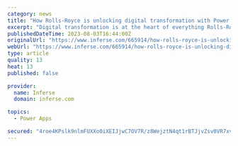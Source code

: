 ```yaml
---
category: news
title: "How Rolls-Royce is unlocking digital transformation with Power Apps – Microsoft"
excerpt: "Digital transformation is at the heart of everything Rolls-Royce does. The British aerospace and defence company has embraced scalable low-code apps to build"
publishedDateTime: 2023-08-03T16:44:00Z
originalUrl: "https://www.inferse.com/665914/how-rolls-royce-is-unlocking-digital-transformation-with-power-apps-microsoft/"
webUrl: "https://www.inferse.com/665914/how-rolls-royce-is-unlocking-digital-transformation-with-power-apps-microsoft/"
type: article
quality: 13
heat: 13
published: false

provider:
  name: Inferse
  domain: inferse.com

topics:
  - Power Apps

secured: "4roe4KPslk9nlmFUXXo0iXEIJjwC7OV7R/z8WejztN4qt1rBTJjvZsv0VR7xvHxHkEK5gc7kzeHxBk0r5MRDDl6eAdfz+10z0o0yXib/j59uHXvxX1WI+KbcGAhs/C1k6iw6ma5/3304LRga3t09AMaO012z7bYTcGRYDsJ0Wxu8qTMNYyYq6VQ4Dn36qLweq2Dl1UGlgbVuyobux4zBcQlXJJwPvXr4AZkPUiedLt6KNE4lA/ajJuwp/PpuyF6zfzeshbKma3p6wPVSxjAkOWq27rmxvKlK/sw+x1U4k/cWK629/+cODMcyi6L8tM3gRMABXTXUYLxEZ0M4J/M7yyBGJ6DwAbzAPAgWDvnqDMs=;UyRH9bbjpxMoEQ1E6GclXw=="
---
```


